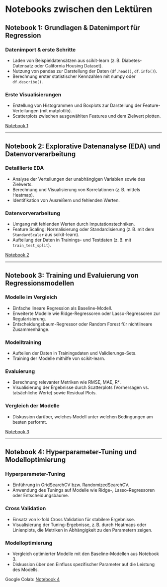 # Notebooks zwischen den Lektüren

## Notebook 1: Grundlagen & Datenimport für Regression

### Datenimport & erste Schritte

- Laden von Beispieldatensätzen aus scikit-learn (z. B. Diabetes-Datensatz oder California Housing Dataset).
- Nutzung von pandas zur Darstellung der Daten (`df.head()`, `df.info()`).
- Berechnung erster statistischer Kennzahlen mit numpy oder `df.describe()`.

### Erste Visualisierungen

- Erstellung von Histogrammen und Boxplots zur Darstellung der Feature-Verteilungen (mit matplotlib).
- Scatterplots zwischen ausgewählten Features und dem Zielwert plotten.

[Notebook 1](https://colab.research.google.com/github/theavengerscroissant/htw-awe-ki-ana/blob/main/notebooks/lecture_1_visualization.ipynb)

---

## Notebook 2: Explorative Datenanalyse (EDA) und Datenvorverarbeitung

### Detaillierte EDA

- Analyse der Verteilungen der unabhängigen Variablen sowie des Zielwerts.
- Berechnung und Visualisierung von Korrelationen (z. B. mittels Heatmap).
- Identifikation von Ausreißern und fehlenden Werten.

### Datenvorverarbeitung

- Umgang mit fehlenden Werten durch Imputationstechniken.
- Feature Scaling: Normalisierung oder Standardisierung (z. B. mit dem `StandardScaler` aus scikit-learn).
- Aufteilung der Daten in Trainings- und Testdaten (z. B. mit `train_test_split`).

[Notebook 2](https://colab.research.google.com/github/theavengerscroissant/htw-awe-ki-ana/blob/main/notebooks/lecture_2_preparation.ipynb)

---

## Notebook 3: Training und Evaluierung von Regressionsmodellen

### Modelle im Vergleich

- Einfache lineare Regression als Baseline-Modell.
- Erweiterte Modelle wie Ridge-Regressoren oder Lasso-Regressoren zur Regularisierung.
- Entscheidungsbaum-Regressor oder Random Forest für nichtlineare Zusammenhänge.

### Modelltraining

- Aufteilen der Daten in Trainingsdaten und Validierungs-Sets.
- Training der Modelle mithilfe von scikit-learn.

### Evaluierung

- Berechnung relevanter Metriken wie RMSE, MAE, R².
- Visualisierung der Ergebnisse durch Scatterplots (Vorhersagen vs. tatsächliche Werte) sowie Residual Plots.

### Vergleich der Modelle

- Diskussion darüber, welches Modell unter welchen Bedingungen am besten performt.

[Notebook 3](https://colab.research.google.com/github/theavengerscroissant/htw-awe-ki-ana/blob/main/notebooks/lecture_3_regression.ipynb)

---

## Notebook 4: Hyperparameter-Tuning und Modelloptimierung

### Hyperparameter-Tuning

- Einführung in GridSearchCV bzw. RandomizedSearchCV.
- Anwendung des Tunings auf Modelle wie Ridge-, Lasso-Regressoren oder Entscheidungsbäume.

### Cross Validation

- Einsatz von k-fold Cross Validation für stabilere Ergebnisse.
- Visualisierung der Tuning-Ergebnisse, z. B. durch Heatmaps oder Linienplots, die Metriken in Abhängigkeit zu den Parametern zeigen.

### Modelloptimierung

- Vergleich optimierter Modelle mit den Baseline-Modellen aus Notebook 3.
- Diskussion über den Einfluss spezifischer Parameter auf die Leistung des Modells.

Google Colab: 
[Notebook 4](https://colab.research.google.com/github/theavengerscroissant/htw-awe-ki-ana/blob/main/notebooks/lecture_4_optimization.ipynb)
